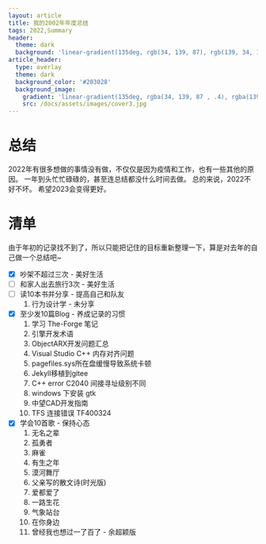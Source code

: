```yaml
---
layout: article
title: 我的2002年年度总结
tags: 2022,Summary
header:
  theme: dark
  background: 'linear-gradient(135deg, rgb(34, 139, 87), rgb(139, 34, 139))'
article_header:
  type: overlay
  theme: dark
  background_color: '#203028'
  background_image:
    gradient: 'linear-gradient(135deg, rgba(34, 139, 87 , .4), rgba(139, 34, 139, .4))'
    src: /docs/assets/images/cover3.jpg
---
```


# 总结
2022年有很多想做的事情没有做，不仅仅是因为疫情和工作，也有一些其他的原因。
一年到头忙忙碌碌的，甚至连总结都没什么时间去做。
总的来说，2022不好不坏。
希望2023会变得更好。

# 清单
由于年初的记录找不到了，所以只能把记住的目标重新整理一下，算是对去年的自己做一个总结吧~

- [x] 吵架不超过三次 - 美好生活
- [ ] 和家人出去旅行3次 - 美好生活
- [ ] 读10本书并分享 - 提高自己和队友
   1. 行为设计学 - 未分享
- [x] 至少发10篇Blog - 养成记录的习惯
   1. 学习 The-Forge 笔记
   2. 引擎开发术语
   3. ObjectARX开发问题汇总
   4. Visual Studio C++ 内存对齐问题
   5. pagefiles.sys所在盘缓慢导致系统卡顿
   6. Jekyll移植到gitee
   7. C++ error C2040 间接寻址级别不同
   8. windows 下安装 gtk
   9. 中望CAD开发指南
   10. TFS 连接错误 TF400324
- [x] 学会10首歌 - 保持心态
   1. 无名之辈
   2. 孤勇者
   3. 麻雀
   4. 有生之年
   5. 漠河舞厅
   6. 父亲写的散文诗(时光版)
   7. 爱都爱了
   8. 一路生花
   9. 气象站台
   10. 在你身边
   11. 曾经我也想过一了百了 - 余超颖版

